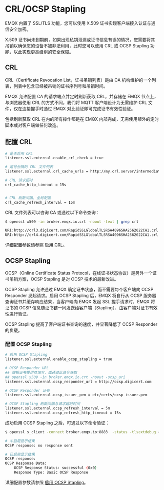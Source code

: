 # CRL/OCSP Stapling

EMQX 内置了 SSL/TLS 功能，您可以使用 X.509 证书实现客户端接入认证与通信安全加密。

X.509 证书尚未到期前，如果出现私钥泄漏或证书信息有误的情况，您需要将其吊销以确保您的设备不被非法利用，此时您可以使用 CRL 或 OCSP Stapling 功能，以此实现更高级别的安全保障。

## CRL

CRL（Certificate Revocation List，证书吊销列表）是由 CA 机构维护的一个列表，列表中包含已经被吊销的证书序列号和吊销时间。

EMQX 允许配置 CA 的请求端点并定时刷新获取 CRL，并存储在 EMQX 节点上，与浏览器使用 CRL 的方式不同，我们将 MQTT 客户端设计为无需维护 CRL 文件，仅在连接握手时通过 EMQX 对比验证即可完成证书有效性验证。

包括刷新获取 CRL 在内的所有操作都是在 EMQX 内部完成，无需使用额外的定时脚本或对客户端做任何改造。

## 配置 CRL

```bash
# 是否启用 CRL
listener.ssl.external.enable_crl_check = true

# 逗号分隔的 CRL 文件列表
listener.ssl.external.crl_cache_urls = http://my.crl.server/intermediate.crl.pem, http://my.other.crl.server/another.crl.pem

# CRL 请求超时
crl_cache_http_timeout = 15s


# CRL 刷新间隔，全局配置
crl_cache_refresh_interval = 15m
```

CRL 文件列表可以咨询 CA 或通过以下命令查询：

```bash
$ openssl x509 -in broker.emqx.io.crt -noout -text | grep crl

URI:http://crl3.digicert.com/RapidSSLGlobalTLSRSA4096SHA2562022CA1.crl
URI:http://crl4.digicert.com/RapidSSLGlobalTLSRSA4096SHA2562022CA1.crl
```

详细配置参数请参照 [启用 CRL](../configuration/configuration.md#listener-ssl-external-enable-crl-check)。

## OCSP Stapling

OCSP（Online Certificate Status Protocol，在线证书状态协议）是另外一个证书吊销方案，OCSP Stapling 是对 OCSP 技术的最新改进。

OCSP Stapling 允许通过 EMQX 确定证书状态，而不需要每个客户端向 OCSP Responder 发起请求。启用 OCSP Stapling 后，EMQX 将自行从 OCSP 服务器查询证书并缓存响应结果，当客户端向 EMQX 发起 SSL 握手请求时，EMQX 将证书的 OCSP 信息随证书链一同发送给客户端（Stapling），由客户端对证书有效性进行验证。

OCSP Stapling 提高了客户端证书查询的速度，并显著降低了 OCSP Responder 的负载。

### 配置 OCSP Stapling

```bash
# 启用 OCSP Stapling
listener.ssl.external.enable_ocsp_stapling = true

# OCSP Responder URL
## 根据证书提供商填写，或通过此命令获取
## openssl x509 -in broker.emqx.io.crt -noout -ocsp_uri
listener.ssl.external.ocsp_responder_url = http://ocsp.digicert.com

# OCSP Responder 证书
listener.ssl.external.ocsp_issuer_pem = etc/certs/ocsp-issuer.pem

# OCSP Stapling 刷新间隔与请求超时时间
listener.ssl.external.ocsp_refresh_interval = 5m
listener.ssl.external.ocsp_refresh_http_timeout = 15s
```

成功启用 OCSP Stapling 之后，可通过以下命令验证：

```bash
$ openssl s_client -connect broker.emqx.io:8883  -status -tlsextdebug < /dev/null 2>&1 | grep -i "OCSP response"

# 未启用显示结果
OCSP response: no response sent

# 已启用显示结果
OCSP response:
OCSP Response Data:
    OCSP Response Status: successful (0x0)
    Response Type: Basic OCSP Response
```

详细配置参数请参照 [启用 OCSP Stapling](../configuration/configuration.md#listener-ssl-external-enable-ocsp-stapling)。
